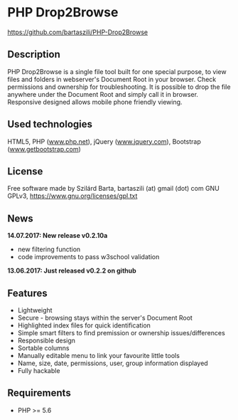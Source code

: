 # PHP Drop2Browse

https://github.com/bartaszili/PHP-Drop2Browse

## Description

PHP Drop2Browse is a single file tool built for one special purpose, 
to view files and folders in webserver's Document Root in your browser. 
Check permissions and ownership for troubleshooting.
It is possible to drop the file anywhere under the Document Root 
and simply call it in browser. 
Responsive designed allows mobile phone friendly viewing.

## Used technologies

HTML5, PHP (www.php.net), jQuery (www.jquery.com), Bootstrap (www.getbootstrap.com)

## License

Free software made by Szilárd Barta, bartaszili (at) gmail (dot) com
GNU GPLv3, https://www.gnu.org/licenses/gpl.txt

## News

**14.07.2017: New release v0.2.10a**
- new filtering function
- code improvements to pass w3school validation

**13.06.2017: Just released v0.2.2 on github**

## Features

-   Lightweight
-   Secure - browsing stays within the server's Document Root
-   Highlighted index files for quick identification
-   Simple smart filters to find premission or ownership issues/differences
-   Responsible design
-   Sortable columns
-   Manually editable menu to link your favourite little tools
-   Name, size, date, permissions, user, group information displayed
-   Fully hackable

## Requirements

-   PHP >= 5.6
